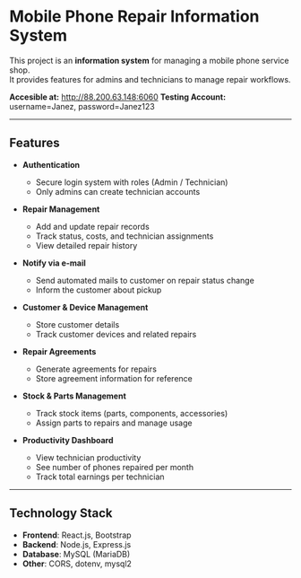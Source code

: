 # Mobile Phone Repair Information System

This project is an **information system** for managing a mobile phone service shop.  
It provides features for admins and technicians to manage repair workflows.

**Accesible at:** http://88.200.63.148:6060
**Testing Account:** username=Janez, password=Janez123
  
---

## Features

- **Authentication**
  - Secure login system with roles (Admin / Technician)
  - Only admins can create technician accounts

- **Repair Management**
  - Add and update repair records
  - Track status, costs, and technician assignments
  - View detailed repair history
    
- **Notify via e-mail**
  - Send automated mails to customer on repair status change
  - Inform the customer about pickup

- **Customer & Device Management**
  - Store customer details
  - Track customer devices and related repairs

- **Repair Agreements**
  - Generate agreements for repairs
  - Store agreement information for reference

- **Stock & Parts Management**
  - Track stock items (parts, components, accessories)
  - Assign parts to repairs and manage usage

- **Productivity Dashboard**
  - View technician productivity
  - See number of phones repaired per month
  - Track total earnings per technician

---

## Technology Stack

- **Frontend**: React.js, Bootstrap
- **Backend**: Node.js, Express.js
- **Database**: MySQL (MariaDB)
- **Other**: CORS, dotenv, mysql2
